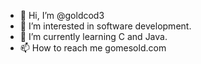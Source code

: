 - 👋 Hi, I’m @goldcod3
- 👀 I’m interested in software development.
- 🌱 I’m currently learning C and Java.
- 📫 How to reach me gomesold.com

<!---
goldcod3/goldcod3 is a ✨ special ✨ repository because its `README.md` (this file) appears on your GitHub profile.
You can click the Preview link to take a look at your changes.
--->
